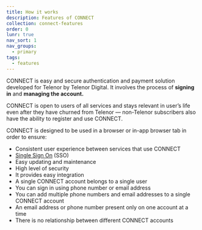 ```yaml
---
title: How it works
description: Features of CONNECT
collection: connect-features
order: 0
lunr: true
nav_sort: 1
nav_groups:
  - primary
tags:
  - features
---
```

CONNECT is easy and secure authentication and payment solution developed for Telenor by Telenor Digital. It involves the process of **signing in** and **managing the account.**

CONNECT is open to users of all services and stays relevant in user’s life even after they have churned from Telenor — non-Telenor subscribers also have the ability to register and use CONNECT.

CONNECT is designed to be used in a browser or in-app browser tab in order to ensure:
-   Consistent user experience between services that use CONNECT
-   [Single Sign On](./single-sign-on.html) (SSO)
-   Easy updating and maintenance
-   High level of security
-   It provides easy integration
-   A single CONNECT account belongs to a single user
-   You can sign in using phone number or email address
-   You can add multiple phone numbers and email addresses to a single CONNECT account
-   An email address or phone number present only on one account at a time
-   There is no relationship between different CONNECT accounts
